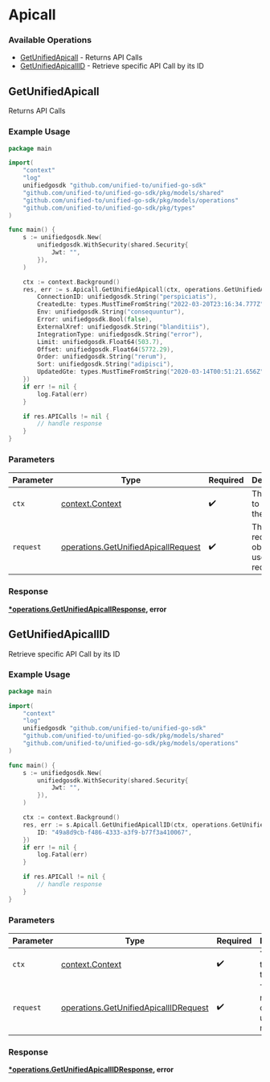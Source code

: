 # Apicall

### Available Operations

* [GetUnifiedApicall](#getunifiedapicall) - Returns API Calls
* [GetUnifiedApicallID](#getunifiedapicallid) - Retrieve specific API Call by its ID

## GetUnifiedApicall

Returns API Calls

### Example Usage

```go
package main

import(
	"context"
	"log"
	unifiedgosdk "github.com/unified-to/unified-go-sdk"
	"github.com/unified-to/unified-go-sdk/pkg/models/shared"
	"github.com/unified-to/unified-go-sdk/pkg/models/operations"
	"github.com/unified-to/unified-go-sdk/pkg/types"
)

func main() {
    s := unifiedgosdk.New(
        unifiedgosdk.WithSecurity(shared.Security{
            Jwt: "",
        }),
    )

    ctx := context.Background()
    res, err := s.Apicall.GetUnifiedApicall(ctx, operations.GetUnifiedApicallRequest{
        ConnectionID: unifiedgosdk.String("perspiciatis"),
        CreatedLte: types.MustTimeFromString("2022-03-20T23:16:34.777Z"),
        Env: unifiedgosdk.String("consequuntur"),
        Error: unifiedgosdk.Bool(false),
        ExternalXref: unifiedgosdk.String("blanditiis"),
        IntegrationType: unifiedgosdk.String("error"),
        Limit: unifiedgosdk.Float64(503.7),
        Offset: unifiedgosdk.Float64(5772.29),
        Order: unifiedgosdk.String("rerum"),
        Sort: unifiedgosdk.String("adipisci"),
        UpdatedGte: types.MustTimeFromString("2020-03-14T00:51:21.656Z"),
    })
    if err != nil {
        log.Fatal(err)
    }

    if res.APICalls != nil {
        // handle response
    }
}
```

### Parameters

| Parameter                                                                                  | Type                                                                                       | Required                                                                                   | Description                                                                                |
| ------------------------------------------------------------------------------------------ | ------------------------------------------------------------------------------------------ | ------------------------------------------------------------------------------------------ | ------------------------------------------------------------------------------------------ |
| `ctx`                                                                                      | [context.Context](https://pkg.go.dev/context#Context)                                      | :heavy_check_mark:                                                                         | The context to use for the request.                                                        |
| `request`                                                                                  | [operations.GetUnifiedApicallRequest](../../models/operations/getunifiedapicallrequest.md) | :heavy_check_mark:                                                                         | The request object to use for the request.                                                 |


### Response

**[*operations.GetUnifiedApicallResponse](../../models/operations/getunifiedapicallresponse.md), error**


## GetUnifiedApicallID

Retrieve specific API Call by its ID

### Example Usage

```go
package main

import(
	"context"
	"log"
	unifiedgosdk "github.com/unified-to/unified-go-sdk"
	"github.com/unified-to/unified-go-sdk/pkg/models/shared"
	"github.com/unified-to/unified-go-sdk/pkg/models/operations"
)

func main() {
    s := unifiedgosdk.New(
        unifiedgosdk.WithSecurity(shared.Security{
            Jwt: "",
        }),
    )

    ctx := context.Background()
    res, err := s.Apicall.GetUnifiedApicallID(ctx, operations.GetUnifiedApicallIDRequest{
        ID: "49a8d9cb-f486-4333-a3f9-b77f3a410067",
    })
    if err != nil {
        log.Fatal(err)
    }

    if res.APICall != nil {
        // handle response
    }
}
```

### Parameters

| Parameter                                                                                      | Type                                                                                           | Required                                                                                       | Description                                                                                    |
| ---------------------------------------------------------------------------------------------- | ---------------------------------------------------------------------------------------------- | ---------------------------------------------------------------------------------------------- | ---------------------------------------------------------------------------------------------- |
| `ctx`                                                                                          | [context.Context](https://pkg.go.dev/context#Context)                                          | :heavy_check_mark:                                                                             | The context to use for the request.                                                            |
| `request`                                                                                      | [operations.GetUnifiedApicallIDRequest](../../models/operations/getunifiedapicallidrequest.md) | :heavy_check_mark:                                                                             | The request object to use for the request.                                                     |


### Response

**[*operations.GetUnifiedApicallIDResponse](../../models/operations/getunifiedapicallidresponse.md), error**

